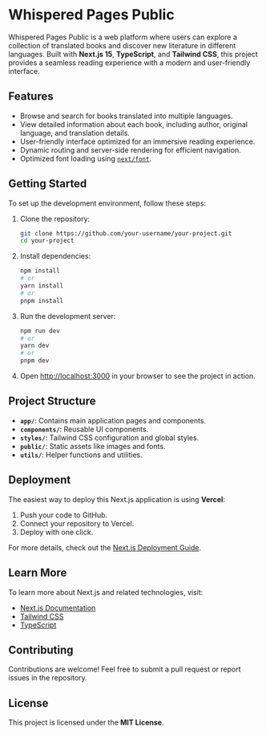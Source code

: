 # Whispered Pages Public

Whispered Pages Public is a web platform where users can explore a collection of translated books and discover new literature in different languages. Built with **Next.js 15**, **TypeScript**, and **Tailwind CSS**, this project provides a seamless reading experience with a modern and user-friendly interface.

## Features

- Browse and search for books translated into multiple languages.
- View detailed information about each book, including author, original language, and translation details.
- User-friendly interface optimized for an immersive reading experience.
- Dynamic routing and server-side rendering for efficient navigation.
- Optimized font loading using [`next/font`](https://nextjs.org/docs/app/building-your-application/optimizing/fonts).

## Getting Started

To set up the development environment, follow these steps:

1. Clone the repository:
   ```bash
   git clone https://github.com/your-username/your-project.git
   cd your-project
   ```

2. Install dependencies:
   ```bash
   npm install
   # or
   yarn install
   # or
   pnpm install
   ```

3. Run the development server:
   ```bash
   npm run dev
   # or
   yarn dev
   # or
   pnpm dev
   ```

4. Open [http://localhost:3000](http://localhost:3000) in your browser to see the project in action.

## Project Structure

- **`app/`**: Contains main application pages and components.
- **`components/`**: Reusable UI components.
- **`styles/`**: Tailwind CSS configuration and global styles.
- **`public/`**: Static assets like images and fonts.
- **`utils/`**: Helper functions and utilities.

## Deployment

The easiest way to deploy this Next.js application is using **Vercel**:

1. Push your code to GitHub.
2. Connect your repository to Vercel.
3. Deploy with one click.

For more details, check out the [Next.js Deployment Guide](https://nextjs.org/docs/app/building-your-application/deploying).

## Learn More

To learn more about Next.js and related technologies, visit:

- [Next.js Documentation](https://nextjs.org/docs)
- [Tailwind CSS](https://tailwindcss.com/docs)
- [TypeScript](https://www.typescriptlang.org/docs/)

## Contributing

Contributions are welcome! Feel free to submit a pull request or report issues in the repository.

## License

This project is licensed under the **MIT License**.

